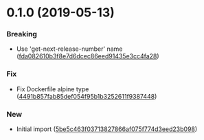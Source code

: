 <a name="0.1.0"></a>
# 0.1.0 (2019-05-13)


### Breaking

* Use 'get-next-release-number' name ([fda082610b3f8e7d6dcec86eed91435e3cc4fa28](https://github.com/kairops/dc-get-next-release/commit/fda082610b3f8e7d6dcec86eed91435e3cc4fa28))

### Fix

* Fix Dockerfile alpine type ([4491b857fab85def054f95b1b3252611f9387448](https://github.com/kairops/dc-get-next-release/commit/4491b857fab85def054f95b1b3252611f9387448))

### New

* Initial import ([5be5c463f03713827866af075f774d3eed23b098](https://github.com/kairops/dc-get-next-release/commit/5be5c463f03713827866af075f774d3eed23b098))



